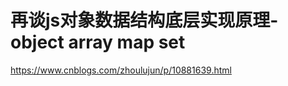 # 再谈js对象数据结构底层实现原理-object array map set








https://www.cnblogs.com/zhoulujun/p/10881639.html














